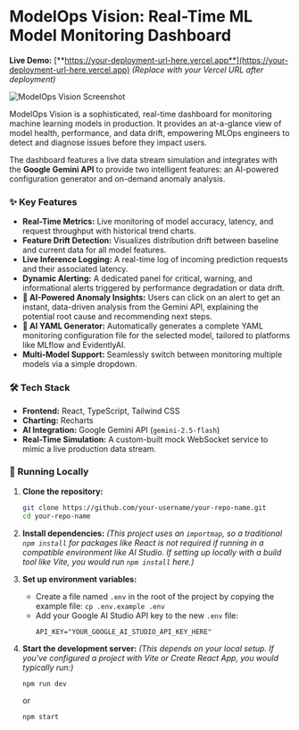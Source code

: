 # ModelOps Vision: Real-Time ML Model Monitoring Dashboard

**Live Demo:** [**https://your-deployment-url-here.vercel.app**](https://your-deployment-url-here.vercel.app) _(Replace with your Vercel URL after deployment)_

![ModelOps Vision Screenshot](URL_TO_YOUR_SCREENSHOT_OR_GIF_HERE)

ModelOps Vision is a sophisticated, real-time dashboard for monitoring machine learning models in production. It provides an at-a-glance view of model health, performance, and data drift, empowering MLOps engineers to detect and diagnose issues before they impact users.

The dashboard features a live data stream simulation and integrates with the **Google Gemini API** to provide two intelligent features: an AI-powered configuration generator and on-demand anomaly analysis.

### ✨ Key Features

*   **Real-Time Metrics:** Live monitoring of model accuracy, latency, and request throughput with historical trend charts.
*   **Feature Drift Detection:** Visualizes distribution drift between baseline and current data for all model features.
*   **Live Inference Logging:** A real-time log of incoming prediction requests and their associated latency.
*   **Dynamic Alerting:** A dedicated panel for critical, warning, and informational alerts triggered by performance degradation or data drift.
*   **🤖 AI-Powered Anomaly Insights:** Users can click on an alert to get an instant, data-driven analysis from the Gemini API, explaining the potential root cause and recommending next steps.
*   **🤖 AI YAML Generator:** Automatically generates a complete YAML monitoring configuration file for the selected model, tailored to platforms like MLflow and EvidentlyAI.
*   **Multi-Model Support:** Seamlessly switch between monitoring multiple models via a simple dropdown.

### 🛠️ Tech Stack

*   **Frontend:** React, TypeScript, Tailwind CSS
*   **Charting:** Recharts
*   **AI Integration:** Google Gemini API (`gemini-2.5-flash`)
*   **Real-Time Simulation:** A custom-built mock WebSocket service to mimic a live production data stream.

### 🚀 Running Locally

1.  **Clone the repository:**
    ```bash
    git clone https://github.com/your-username/your-repo-name.git
    cd your-repo-name
    ```

2.  **Install dependencies:**
    *(This project uses an `importmap`, so a traditional `npm install` for packages like React is not required if running in a compatible environment like AI Studio. If setting up locally with a build tool like Vite, you would run `npm install` here.)*

3.  **Set up environment variables:**
    *   Create a file named `.env` in the root of the project by copying the example file: `cp .env.example .env`
    *   Add your Google AI Studio API key to the new `.env` file:
        ```
        API_KEY="YOUR_GOOGLE_AI_STUDIO_API_KEY_HERE"
        ```

4.  **Start the development server:**
    *(This depends on your local setup. If you've configured a project with Vite or Create React App, you would typically run:)*
    ```bash
    npm run dev 
    ```
    or
    ```bash
    npm start
    ```
